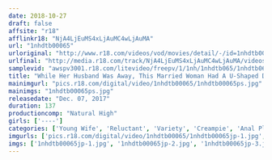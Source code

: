 ```yaml
---
date: 2018-10-27
draft: false
affsite: "r18"
afflinkr18: "NjA4LjEuMS4xLjAuMC4wLjAuMA"
url: "1nhdtb00065"
urloriginal: "http://www.r18.com/videos/vod/movies/detail/-/id=1nhdtb00065"
urlfinal: "http://media.r18.com/track/NjA4LjEuMS4xLjAuMC4wLjAuMA/videos/vod/movies/detail/-/id=1nhdtb00065"
samplevid: "awspv3001.r18.com/litevideo/freepv/1/1nh/1nhdtb065/1nhdtb065_dmb_w.mp4"
title: "While Her Husband Was Away, This Married Woman Had A U-Shaped Dildo Inserted Into Both Her Pussy And Anal Holes And Repeatedly Creampie Fucked"
mainimgurl: "pics.r18.com/digital/video/1nhdtb00065/1nhdtb00065ps.jpg"
mainimgs: "1nhdtb00065ps.jpg"
releasedate: "Dec. 07, 2017"
duration: 137
productioncomp: "Natural High"
girls: ['----']
categories: ['Young Wife', 'Reluctant', 'Variety', 'Creampie', 'Anal Play', 'Hi-Def']
imgurls: ['pics.r18.com/digital/video/1nhdtb00065/1nhdtb00065jp-1.jpg', 'pics.r18.com/digital/video/1nhdtb00065/1nhdtb00065jp-2.jpg', 'pics.r18.com/digital/video/1nhdtb00065/1nhdtb00065jp-3.jpg', 'pics.r18.com/digital/video/1nhdtb00065/1nhdtb00065jp-4.jpg', 'pics.r18.com/digital/video/1nhdtb00065/1nhdtb00065jp-5.jpg', 'pics.r18.com/digital/video/1nhdtb00065/1nhdtb00065jp-6.jpg', 'pics.r18.com/digital/video/1nhdtb00065/1nhdtb00065jp-7.jpg', 'pics.r18.com/digital/video/1nhdtb00065/1nhdtb00065jp-8.jpg', 'pics.r18.com/digital/video/1nhdtb00065/1nhdtb00065jp-9.jpg', 'pics.r18.com/digital/video/1nhdtb00065/1nhdtb00065jp-10.jpg', 'pics.r18.com/digital/video/1nhdtb00065/1nhdtb00065jp-11.jpg', 'pics.r18.com/digital/video/1nhdtb00065/1nhdtb00065jp-12.jpg', 'pics.r18.com/digital/video/1nhdtb00065/1nhdtb00065jp-13.jpg', 'pics.r18.com/digital/video/1nhdtb00065/1nhdtb00065jp-14.jpg', 'pics.r18.com/digital/video/1nhdtb00065/1nhdtb00065jp-15.jpg', 'pics.r18.com/digital/video/1nhdtb00065/1nhdtb00065jp-16.jpg', 'pics.r18.com/digital/video/1nhdtb00065/1nhdtb00065jp-17.jpg', 'pics.r18.com/digital/video/1nhdtb00065/1nhdtb00065jp-18.jpg', 'pics.r18.com/digital/video/1nhdtb00065/1nhdtb00065jp-19.jpg', 'pics.r18.com/digital/video/1nhdtb00065/1nhdtb00065jp-20.jpg']
imgs: ['1nhdtb00065jp-1.jpg', '1nhdtb00065jp-2.jpg', '1nhdtb00065jp-3.jpg', '1nhdtb00065jp-4.jpg', '1nhdtb00065jp-5.jpg', '1nhdtb00065jp-6.jpg', '1nhdtb00065jp-7.jpg', '1nhdtb00065jp-8.jpg', '1nhdtb00065jp-9.jpg', '1nhdtb00065jp-10.jpg', '1nhdtb00065jp-11.jpg', '1nhdtb00065jp-12.jpg', '1nhdtb00065jp-13.jpg', '1nhdtb00065jp-14.jpg', '1nhdtb00065jp-15.jpg', '1nhdtb00065jp-16.jpg', '1nhdtb00065jp-17.jpg', '1nhdtb00065jp-18.jpg', '1nhdtb00065jp-19.jpg', '1nhdtb00065jp-20.jpg']
---
```

